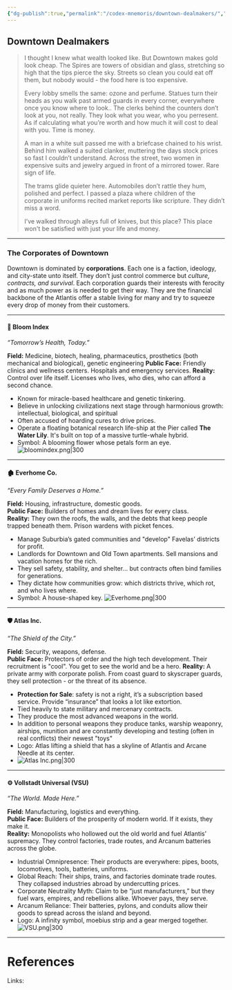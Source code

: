 ```yaml
---
{"dg-publish":true,"permalink":"/codex-mnemoris/downtown-dealmakers/","tags":["#PKM","#Atlantis"],"created":"2025-09-02T10:30:59.573+03:00","updated":"2025-09-13T14:53:08.603+03:00"}
---
```


## Downtown Dealmakers

> I thought I knew what wealth looked like. But Downtown makes gold look cheap. The Spires are towers of obsidian and glass, stretching so high that the tips pierce the sky. Streets so clean you could eat off them, but nobody would - the food here is too expensive.
> 
> Every lobby smells the same: ozone and perfume. Statues turn their heads as you walk past armed guards in every corner, everywhere once you know where to look.. The clerks behind the counters don’t look at you, not really. They look what you wear, who you perresent. As if calculating what you’re worth and how much it will cost to deal with you. Time is money.
> 
> A man in a white suit passed me with a briefcase chained to his wrist. Behind him walked a suited clanker, muttering the days stock prices so fast I couldn’t understand. Across the street, two women in expensive suits and jewelry argued in front of a mirrored tower. Rare sign of life.
> 
> The trams glide quieter here. Automobiles don’t rattle they hum, polished and perfect. I passed a plaza where children of the corporate  in uniforms recited market reports like scripture. They didn’t miss a word.
> 
> I’ve walked through alleys full of knives, but this place? This place won't be satisfied with just your life and money.

---

### The Corporates of Downtown

Downtown is dominated by **corporations**. Each one is a faction, ideology, and city-state unto itself. They don’t just control commerce but _culture, contracts, and survival_. Each corporation guards their interests with ferocity and as much power as is needed to get their way. They are the financial backbone of the Atlantis offer a stable living for many and try to squeeze every drop of money from their customers.

---

#### 🌱 Bloom Index
*“Tomorrow’s Health, Today.”*

**Field:** Medicine, biotech, healing, pharmaceutics, prosthetics (both mechanical and biological), genetic engineering
**Public Face:** Friendly clinics and wellness centers. Hospitals and emergency services. 
**Reality:** Control over life itself. Licenses who lives, who dies, who can afford a second chance.

- Known for miracle-based healthcare and genetic tinkering.
- Believe in unlocking civilizations next stage through harmonious growth: intellectual, biological, and spiritual
- Often accused of hoarding cures to drive prices.
- Operate a floating botanical research life-ship at the Pier called **The Water Lily**. It's built on top of a massive turtle-whale hybrid.
- Symbol: A blooming flower whose petals form an eye.
    ![bloomindex.png|300](/img/user/40-49%20Extras/Files/bloomindex.png)

---

#### 🏚️ Everhome Co.
*“Every Family Deserves a Home.”*

**Field:** Housing, infrastructure, domestic goods.  
**Public Face:** Builders of homes and dream lives for every class.  
**Reality:** They own the roofs, the walls, and the debts that keep people trapped beneath them. Prison wardens with picket fences.

- Manage Suburbia’s gated communities and "develop" Favelas’ districts for profit.
- Landlords for Downtown and Old Town apartments. Sell mansions and vacation homes for the rich.
- They sell safety, stability, and shelter… but contracts often bind families for generations.
- They dictate how communities grow: which districts thrive, which rot, and who lives where.
- Symbol: A house-shaped key.
![Everhome.png|300](/img/user/40-49%20Extras/Files/Everhome.png)

---

#### 🛡️ Atlas Inc.
*“The Shield of the City.”*

**Field:** Security, weapons, defense.  
**Public Face:** Protectors of order and the high tech development. Their recruitment is "cool". You get to see the world and be a hero.
**Reality:** A private army with corporate polish. From coast guard to skyscraper guards, they sell protection - or the threat of its absence.

- **Protection for Sale**: safety is not a right, it’s a subscription based service. Provide “insurance” that looks a lot like extortion.
- Tied heavily to state military and mercenary contracts.
- They produce the most advanced weapons in the world.
- In addition to personal weapons they produce tanks, warship weaponry, airships, munition and are constantly developing and testing (often in real conflicts) their newest "toys" 
- Logo: Atlas lifting a shield that has a skyline of Atlantis and Arcane Needle at its center.
- ![Atlas Inc.png|300](/img/user/40-49%20Extras/Files/Atlas%20Inc.png)

---

#### ⚙️ Vollstadt Universal (VSU)
*“The World. Made Here.”*

**Field:** Manufacturing, logistics and everything.  
**Public Face:** Builders of the prosperity of modern world. If it exists, they make it.  
**Reality:** Monopolists who hollowed out the old world and fuel Atlantis’ supremacy. They control factories, trade routes, and Arcanum batteries across the globe.

- Industrial Omnipresence: Their products are everywhere: pipes, boots, locomotives, tools, batteries, uniforms.
- Global Reach: Their ships, trains, and factories dominate trade routes. They collapsed industries abroad by undercutting prices.
- Corporate Neutrality Myth: Claim to be “just manufacturers,” but they fuel wars, empires, and rebellions alike. Whoever pays, they serve.
- Arcanum Reliance: Their batteries, pylons, and conduits allow their goods to spread across the island and beyond.
- Logo: A infinity symbol, moebius strip and a gear merged together.
![VSU.png|300](/img/user/40-49%20Extras/Files/VSU.png)







---
# References

Links: 









